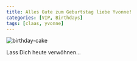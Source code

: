 ```yaml
---
title: Alles Gute zum Geburtstag liebe Yvonne!
categories: [VIP, Birthdays]
tags: [claas, yvonne]
---
```


![birthday-cake](https://docs.mediabeam.com/assets/img/Happy_Birthday_Cake.jpg)

Lass Dich heute verwöhnen... 
